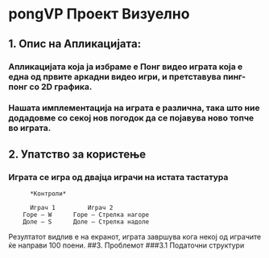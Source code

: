 # pongVP Проект Визуелно

## 1. Опис на Апликацијата:
### Апликацијата која ја избраме е Понг видео играта која е една од првите аркадни видео игри, и претставува пинг-понг со 2D графика.

### Нашата имплементација на играта e различна, така што ние додадовме со секој нов погодок да се појавува ново топче во играта.

## 2. Упатство за користење
### Играта се игра од двајца играчи на истата тастатура

          *Контроли*

```       
      Играч 1		  Играч 2
	Горе – W	  Горе – Стрелка нагоре
	Доле – S	  Доле – Стрелка надоле
```
Резултатот видлив е на екранот, играта завршува кога некој од играчите ќе направи 100 поени.
##3. Проблемот
###3.1 Податочни структури
